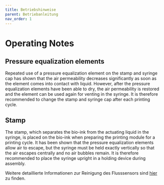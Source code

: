 ```yaml
---
title: Betriebshinweise
parent: Betriebanleitung
nav_order: 1
---
```


# Operating Notes

## Pressure equalization elements
Repeated use of a pressure equalization element on the stamp and syringe cap has shown that the air permeability decreases significantly as soon as the element comes into contact with liquid. However, after the pressure equalization elements have been able to dry, the air permeability is restored and the element can be used again for venting in the syringe. It is therefore recommended to change the stamp and syringe cap after each printing cycle.

## Stamp
The stamp, which separates the bio-ink from the actuating liquid in the syringe, is placed on the bio-ink when preparing the printing module for a printing cycle. It has been shown that the pressure equalization elements allow air to escape, but the syringe must be held exactly vertically so that the air escapes centrally and no air bubbles remain. It is therefore recommended to place the syringe upright in a holding device during assembly.





Weitere detaillierte Informationen zur Reinigung des Flusssensors sind [hier](https://github.com/Jhundertmark/Hydraulic_Printing_Module/blob/main/Dokumente/Liquid_Flow_AN_Cleaning_and_Clean_Handling.pdf) zu finden.
